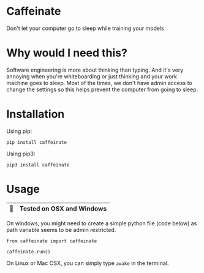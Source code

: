 # Caffeinate
Don't let your computer go to sleep while training your models

# Why would I need this?
Software engineering is more about thinking than typing. And it's very annoying when you're whiteboarding or just thinking and your work machine goes to sleep. Most of the times, we don't have admin access to change the settings so this helps prevent the computer from going to sleep.

# Installation
Using pip: 
```
pip install caffeinate
```

Using pip3:
```
pip3 install caffeinate
```

# Usage
| :memo:        | Tested on OSX and Windows       |
|---------------|:------------------------|

On windows, you might need to create a simple python file (code below) as path variable seems to be admin restricted. 

```
from caffeinate import caffeinate

caffeinate.run()
```

On Linux or Mac OSX, you can simply type ```awake``` in the terminal. 